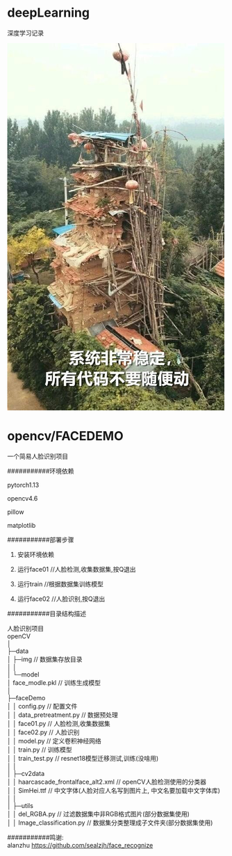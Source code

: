 # deepLearning
深度学习记录

![image](b39322d5b31c87019f40cc25627f9e2f0508ff65.jpg)

opencv/FACEDEMO
===========================
一个简易人脸识别项目

###########环境依赖

pytorch1.13

opencv4.6

pillow

matplotlib

###########部署步骤
1. 安装环境依赖

2. 运行face01       //人脸检测,收集数据集,按Q退出

3. 运行train        //根据数据集训练模型

4. 运行face02       //人脸识别,按Q退出


###########目录结构描述

人脸识别项目  
openCV  
│  
├─data  
│  ├─img                    // 数据集存放目录  
│  │  
│  └─model  
│          face_modle.pkl   // 训练生成模型  
│  
├─faceDemo  
│  │  config.py             // 配置文件  
│  │  data_pretreatment.py  // 数据预处理       
│  │  face01.py             // 人脸检测,收集数据集  
│  │  face02.py             // 人脸识别  
│  │  model.py              // 定义卷积神经网络  
│  │  train.py              // 训练模型  
│  │  train_test.py         // resnet18模型迁移测试,训练(没啥用)  
│  │  
│  ├─cv2data  
│  │      haarcascade_frontalface_alt2.xml  // openCV人脸检测使用的分类器  
│  │      SimHei.ttf        // 中文字体(人脸对应人名写到图片上, 中文名要加载中文字体库)  
│  │  
│  ├─utils  
│  │      del_RGBA.py       // 过滤数据集中非RGB格式图片(部分数据集使用)  
│  │      Image_classification.py   // 数据集分类整理成子文件夹(部分数据集使用)  

###########鸣谢:  
alanzhu  https://github.com/sealzjh/face_recognize
